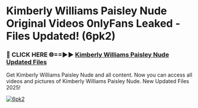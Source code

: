 # Kimberly Williams Paisley Nude Original Videos 0nlyFans Leaked - Files Updated! (6pk2)

<h3>🔴 CLICK HERE 🌐==►► <a href="https://tinyurl.com/4mcuefdz" rel="nofollow">Kimberly Williams Paisley Nude Updated Files</a></h3>

Get Kimberly Williams Paisley Nude and all content. Now you can access all videos and pictures of Kimberly Williams Paisley Nude. New Updated Files 2025!

[![6pk2](https://i.imgur.com/StAQSOY.gif)](https://tinyurl.com/4mcuefdz)
